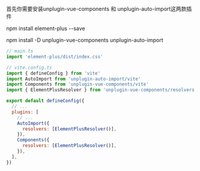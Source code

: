首先你需要安装unplugin-vue-components 和 unplugin-auto-import这两款插件

npm install element-plus --save

npm install -D unplugin-vue-components unplugin-auto-import


```js
// main.ts
import 'element-plus/dist/index.css'
```

```js
// vite.config.ts
import { defineConfig } from 'vite'
import AutoImport from 'unplugin-auto-import/vite'
import Components from 'unplugin-vue-components/vite'
import { ElementPlusResolver } from 'unplugin-vue-components/resolvers'

export default defineConfig({
  // ...
  plugins: [
    // ...
    AutoImport({
      resolvers: [ElementPlusResolver()],
    }),
    Components({
      resolvers: [ElementPlusResolver()],
    }),
  ],
})
```